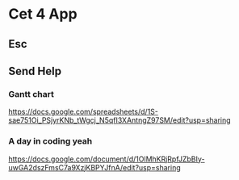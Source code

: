 # Cet 4 App

## Esc

## Send Help

### Gantt chart

https://docs.google.com/spreadsheets/d/1S-sae751Oi_PSjyrKNb_tWgcj_N5qfI3XAntngZ97SM/edit?usp=sharing

### A day in coding yeah

https://docs.google.com/document/d/1OlMhKRjRpfJZbBIy-uwGA2dszFmsC7a9XzjKBPYJfnA/edit?usp=sharing
